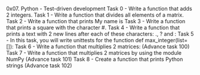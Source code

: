 
0x07. Python - Test-driven development
Task 0 - Write a function that adds 2 integers.
Task 1 - Write a function that divides all elements of a matrix.
Task 2 - Write a function that prints My name is <first name> <last name>
Task 3 - Write a function that prints a square with the character #.
Task 4 - Write a function that prints a text with 2 new lines after each of these characters: ., ? and :
Task 5 - In this task, you will write unittests for the function def max_integer(list=[]):
Task 6 - Write a function that multiplies 2 matrices: (Advance task 100)
Task 7 - Write a function that multiplies 2 matrices by using the module NumPy (Advance task 101)
Task 8 - Create a function that prints Python strings (Advance task 102)
